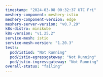 ```yaml
---
timestamp: "2024-03-08 00:32:37 UTC Fri"
meshery-component: meshery-istio
meshery-component-version: edge
meshery-server-version: "v0.7.29"
k8s-distro: minikube
k8s-version: "v1.25.2"
service-mesh: istio
service-mesh-version: "1.20.3"
tests:
  pod/istiod: "Not Running"
  pod/istio-egressgateway: "Not Running"
  pod/istio-ingressgateway: "Not Running"
overall-status: "failing"
---
```

